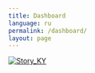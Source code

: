 ```yaml
---
title: Dashboard
language: ru
permalink: /dashboard/
layout: page
---
```

<div class='tableauPlaceholder' id='viz1739784023698' style='position: relative'><noscript><a href='#'><img alt='Story_KY ' src='https:&#47;&#47;public.tableau.com&#47;static&#47;images&#47;SD&#47;SDG-KGZ-2024_17383185934270&#47;Story_KY&#47;1_rss.png' style='border: none' /></a></noscript><object class='tableauViz'  style='display:none;'><param name='host_url' value='https%3A%2F%2Fpublic.tableau.com%2F' /> <param name='embed_code_version' value='3' /> <param name='site_root' value='' /><param name='name' value='SDG-KGZ-2024_17383185934270&#47;Story_KY' /><param name='tabs' value='no' /><param name='toolbar' value='yes' /><param name='static_image' value='https:&#47;&#47;public.tableau.com&#47;static&#47;images&#47;SD&#47;SDG-KGZ-2024_17383185934270&#47;Story_KY&#47;1.png' /> <param name='animate_transition' value='yes' /><param name='display_static_image' value='yes' /><param name='display_spinner' value='yes' /><param name='display_overlay' value='yes' /><param name='display_count' value='yes' /><param name='language' value='en-US' /></object></div>                <script type='text/javascript'>                    var divElement = document.getElementById('viz1739784023698');                    var vizElement = divElement.getElementsByTagName('object')[0];                    vizElement.style.width='1016px';vizElement.style.height='991px';                    var scriptElement = document.createElement('script');                    scriptElement.src = 'https://public.tableau.com/javascripts/api/viz_v1.js';                    vizElement.parentNode.insertBefore(scriptElement, vizElement);                </script>
